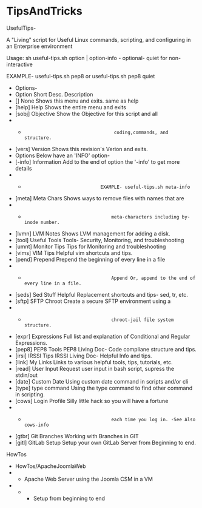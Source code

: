 # TipsAndTricks

UsefulTips-

A "Living" script for Useful Linux commands, scripting, and configuring in an Enterprise environment

Usage:
sh useful-tips.sh option | option-info - optional- quiet for non-interactive


EXAMPLE- useful-tips.sh pep8 or  useful-tips.sh pep8 quiet

-	Options-
-  Option	     Short Desc.	      Description
-  []	         None	             Shows this menu and exits. same as help
-  [help]	     Help             Shows the entire menu and exits
-  [sobj]	     Objective        Show the Objective for this script and all 
- -                                      coding,commands, and structure.
-  [vers]	     Version          Shows this revision's Verion and exits.
-  Options Below have an 'INFO' option-
-    [-info]	  Information      Add to the end of option the '-info' to get more details
- -                                 EXAMPLE- useful-tips.sh meta-info
-  [meta]	     Meta Chars       Shows ways to remove files with names that are 
- -                                     meta-characters including by-inode number.
-  [lvmn]	     LVM Notes        Shows LVM management for adding a disk.
-  [tool]	     Useful Tools     Tools- Security, Monitoring, and troubleshooting
-  [umnt]	     Monitor Tips     Tips for Monitoring and troubleshooting
-  [vims]	     VIM Tips         Helpful vim shortcuts and tips.
-  [pend]	     Prepend          Prepend the beginning of every line in a file 
- -                                     Append Or, append to the end of every line in a file.
-  [seds]	     Sed Stuff        Helpful Replacement shortcuts and tips- sed, tr, etc.
-  [sftp]	     SFTP Chroot      Create a secure SFTP environment using a 
- -                                     chroot-jail file system structure.
-  [expr]	     Expressions      Full list and explanation of Conditional and Regular Expressions.
-  [pep8]	     PEP8 Tools       PEP8 Living Doc- Code compliane structure and tips.
-  [irsi]	     IRSSI Tips       IRSSI Living Doc- Helpful Info and tips.
-  [link]            My Links         Links to various helpful tools, tips, tutorials, etc.
-  [read]            User Input       Request user input in bash script, supress the stdin/out
-  [date]            Custom Date      Using custom date command in scripts and/or cli
-  [type]            type command     Using the type command to find other command in scripting.
-  [cows]            Login Profile    Silly little hack so you will have a fortune
- -                                     each time you log in. -See Also cows-info
-  [gtbr]	     Git Branches     Working with Branches in GIT
-  [gitl]	     GitLab Setup     Setup your own GitLab Server from Beginning to end.

HowTos
- HowTos/ApacheJoomlaWeb
- - Apache Web Server using the Joomla CSM in a VM
- - - Setup from beginning to end

